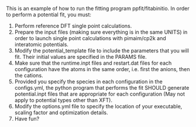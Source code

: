 This is an example of how to run the fitting program 
ppfit/fitabinitio. In order to perform a potential fit, 
you must:
1) Perform reference DFT single point calculations.
2) Prepare the input files (making sure everything is in the same UNITS)
in order to launch single point calculations with pimaim/cp2k and interatomic
potentials.
3) Modify the potential_template file to include the parameters that 
you will fit. Their initial values are specified in the PARAMS file.
4) Make sure that the runtime.inpt files and restart.dat files for each configuration
have the atoms in the same order, i.e. first the anions, then the cations.
5) Provided you specify the species in each configuration in the configs.yml, 
the python program that performs the fit SHOULD generate potential.inpt files that
are appropriate for each configuration (May not apply to potential types other than
XFT).
6) Modify the options.yml file to specify the location of your executable, scaling factor 
and optimization details.
7) Have fun?
